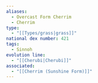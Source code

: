 ```yaml
---
aliases:
  - Overcast Form Cherrim
  - Cherrim
type:
  - "[[Types/grass|grass]]"
national dex number: 421
tags:
  - Sinnoh
evolution line:
  - "[[Cherubi|Cherubi]]"
associated:
  - "[[Cherrim (Sunshine Form)]]"
---
```

